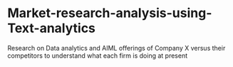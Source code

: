 # Market-research-analysis-using-Text-analytics
Research on Data analytics and AIML offerings of Company X versus their competitors to understand what each firm is doing at present 
